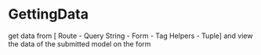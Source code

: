 # GettingData
get data from [ Route - Query String - Form - Tag Helpers - Tuple] and view the data of the submitted model on the form
